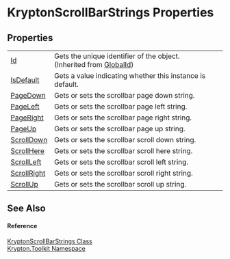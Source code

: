 # KryptonScrollBarStrings Properties




## Properties
<table>
<tr>
<td><a href="71a6846f-bfb6-fb58-b361-6b43ae0583a8.md">Id</a></td>
<td>Gets the unique identifier of the object.<br />(Inherited from <a href="9ef2ca3a-e03e-8927-105a-2f9a6fbdf849.md">GlobalId</a>)</td></tr>
<tr>
<td><a href="b28c806b-7963-589c-f7f6-be880697a42d.md">IsDefault</a></td>
<td>Gets a value indicating whether this instance is default.</td></tr>
<tr>
<td><a href="b6e6a853-d722-77ef-cd6a-ee7725bef692.md">PageDown</a></td>
<td>Gets or sets the scrollbar page down string.</td></tr>
<tr>
<td><a href="927cfc7c-1b95-5365-b48f-f103e57e0c55.md">PageLeft</a></td>
<td>Gets or sets the scrollbar page left string.</td></tr>
<tr>
<td><a href="12538937-dd94-aeb2-7661-c089db9b9452.md">PageRight</a></td>
<td>Gets or sets the scrollbar page right string.</td></tr>
<tr>
<td><a href="e5542ff7-6837-6d79-4703-82877069ef2f.md">PageUp</a></td>
<td>Gets or sets the scrollbar page up string.</td></tr>
<tr>
<td><a href="66bfa64c-61e7-e863-9be5-6d053993d9da.md">ScrollDown</a></td>
<td>Gets or sets the scrollbar scroll down string.</td></tr>
<tr>
<td><a href="13efcb09-1cc8-8691-de23-03579263a9aa.md">ScrollHere</a></td>
<td>Gets or sets the scrollbar scroll here string.</td></tr>
<tr>
<td><a href="3ae408cc-0937-568e-e6d4-8faade5a157c.md">ScrollLeft</a></td>
<td>Gets or sets the scrollbar scroll left string.</td></tr>
<tr>
<td><a href="6edec724-4caf-23ee-b2c9-d359938625b2.md">ScrollRight</a></td>
<td>Gets or sets the scrollbar scroll right string.</td></tr>
<tr>
<td><a href="ddf9da36-e113-3cbc-ae10-c37cf6fc9aab.md">ScrollUp</a></td>
<td>Gets or sets the scrollbar scroll up string.</td></tr>
</table>

## See Also


#### Reference
<a href="6cb7b1e8-b643-76ad-5c0a-82c001af0705.md">KryptonScrollBarStrings Class</a>  
<a href="79d2eac2-21f4-54ff-7552-b20c33c30600.md">Krypton.Toolkit Namespace</a>  
